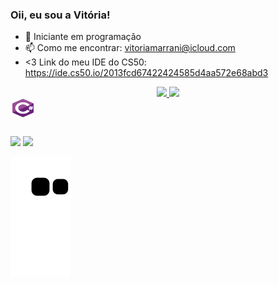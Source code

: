 ### Oii, eu sou a Vitória!

- 🌱 Iniciante em programação 
- 📫 Como me encontrar: vitoriamarrani@icloud.com
- <3 Link do meu IDE do CS50: https://ide.cs50.io/2013fcd67422424585d4aa572e68abd3
  
<div align="center">
  <a href="https://github.com/Vitoria68">
  <img height="180em" src="https://github-readme-stats.vercel.app/api?username=vitoria68&show_icons=true&theme=dracula&include_all_commits=true&count_private=true"/>
  <img height="180em" src="https://github-readme-stats.vercel.app/api/top-langs/?username=vitoria68&layout=compact&langs_count=7&theme=dracula"/>
</div>

  <img align="center" alt="Rafa-Csharp" height="30" width="40" src="https://raw.githubusercontent.com/devicons/devicon/master/icons/csharp/csharp-original.svg">
  
</div>
      
  ##
 
<div> 
 
  <a href="https://www.instagram.com/somniavitii?igsh=eTd5MHl5Mms1d2p2&utm_source=qr" target="_blank"><img src="https://img.shields.io/badge/-Instagram-%23E4405F?style=for-the-badge&logo=instagram&logoColor=white" target="_blank"></a>
  <a href = "mailto:contatovitoriamarrani@icloud.com"><img src="https://img.shields.io/badge/-icloud-%23333?style=for-the-badge&logo=icloud&logoColor=blue" target="_blank"></a>
  
 ![Snake animation](https://github.com/Vitoria68/vitoria68/blob/output/github-contribution-grid-snake.svg)
 
</div>
